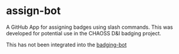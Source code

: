 # assign-bot

A GitHub App for assigning badges using slash commands. This was developed for potential use in the CHAOSS D&I badging project.

This has not been integrated into the [badging-bot](github.com/bistaastha/badging-bot)
